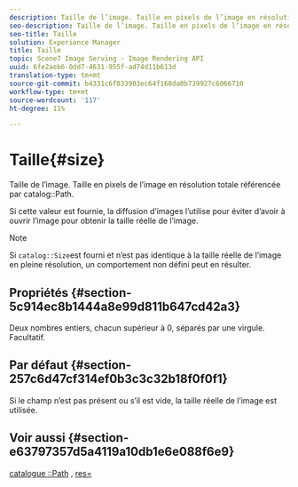 ```yaml
---
description: Taille de l’image. Taille en pixels de l’image en résolution totale référencée par le chemin d’accès au catalogue.
seo-description: Taille de l’image. Taille en pixels de l’image en résolution totale référencée par le chemin d’accès au catalogue.
seo-title: Taille
solution: Experience Manager
title: Taille
topic: Scene7 Image Serving - Image Rendering API
uuid: 6fe2aeb6-0dd7-4631-955f-ad74d11b613d
translation-type: tm+mt
source-git-commit: b4331c6f033903ec64f168da0b739927c6066710
workflow-type: tm+mt
source-wordcount: '117'
ht-degree: 11%

---
```



# Taille{#size}

Taille de l’image. Taille en pixels de l’image en résolution totale référencée par catalog::Path.

Si cette valeur est fournie, la diffusion d’images l’utilise pour éviter d’avoir à ouvrir l’image pour obtenir la taille réelle de l’image.

>[!NOTE]
>
>Si `catalog::Size`est fourni et n’est pas identique à la taille réelle de l’image en pleine résolution, un comportement non défini peut en résulter.

## Propriétés {#section-5c914ec8b1444a8e99d811b647cd42a3}

Deux nombres entiers, chacun supérieur à 0, séparés par une virgule. Facultatif.

## Par défaut {#section-257c6d47cf314ef0b3c3c32b18f0f0f1}

Si le champ n’est pas présent ou s’il est vide, la taille réelle de l’image est utilisée.

## Voir aussi {#section-e63797357d5a4119a10db1e6e088f6e9}

[catalogue ::Path](../../../../../../is-api/image-catalog/image-serving-api-ref/c-image-catalog-reference/c-image-svg-data-reference/c-image-data-reference/r-path-cat.md#reference-306afcaff172440ca81b85da8d78213c) ,  [res=](/help/aem-is-ir-api/is-api/http-ref/image-serving-api-ref/c-http-protocol-reference/c-command-reference/r-res.md)
